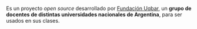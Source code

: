 Es un proyecto _open source_ desarrollado por [Fundación Uqbar](https://uqbar.org), un **grupo de docentes de distintas universidades nacionales de Argentina**, para ser usados en sus clases.

<style>
  .sl-markdown-content a {
    color: var(--sl-color-text-accent-inverted);
  }
</style>
